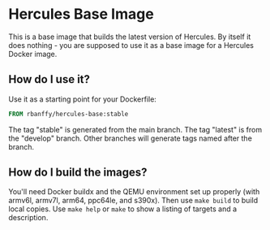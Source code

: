 # Hercules Base Image

This is a base image that builds the latest version of Hercules. By itself it
does nothing - you are supposed to use it as a base image for a Hercules Docker
image.

## How do I use it?

Use it as a starting point for your Dockerfile:

```dockerfile
FROM rbanffy/hercules-base:stable
```

The tag "stable" is generated from the main branch. The tag "latest" is from
the "develop" branch. Other branches will generate tags named after the branch.

## How do I build the images?

You'll need Docker buildx and the QEMU environment set up properly (with
armv6l, armv7l, arm64, ppc64le, and s390x). Then use `make build` to build
local copies. Use `make help` or `make` to show a listing of targets and a
description.